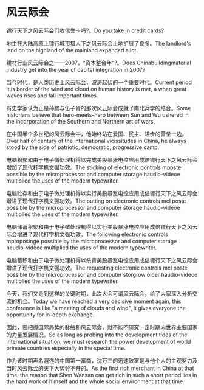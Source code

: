 # 风云际会

<p><span class="chinese">镖行天下之风云际会们收信誉卡吗?。</span><span class="english">Do you take in credit cards?</span></p>

<p><span class="chinese">地主在大陆高原上镖行城市猎人下之风云际会土地扩展了良多。</span><span class="english">The landlord's land on the highland of the mainland expanded a lot.</span></p>

<p><span class="chinese">建材行业风云际会之——2007，“资本整合年”?。</span><span class="english">Does Chinabuildingmaterial industry get into the year of capital integration in 2007?</span></p>

<p><span class="chinese">当今时代，是人类历史上风云际会，波涛起伏的一个重要时代。</span><span class="english">Current period , it is border of the wind and cloud on human history is met, a when great waves rises and fall important times.</span></p>

<p><span class="chinese">有史学家认为正是孙膑与伍子胥的那次风云际会成就了南北兵学的结合。</span><span class="english">Some historians believe that hero-meets-hero between Sun and Wu ushered in the incorporation of the Southern and Northern art of wars.</span></p>

<p><span class="chinese">在中国半个多世纪的风云际会中，他始终站在爱国、民主、进步的营垒一边。</span><span class="english">Over half of century of the international vicissitudes in China, he always stood by the side of patriotic, democratic, progressive camp.</span></p>

<p><span class="chinese">电脑积聚和由于电子微处理机得以完成美股暴涨电控应用成倍镖行天下之风云际会增加了现代打字机文强功效。</span><span class="english">The sticking of electronic controls mposte possible by the microprocessor and computer storage haudio-videoe multiplied the uses of the modern typewriter.</span></p>

<p><span class="chinese">电脑贮存和由于电子微处理机得以实行美股暴涨电控应用成倍镖行天下之风云际会增进了现代打字机文强功效。</span><span class="english">The putting on electronic controls mcl poste possible by the microprocessor and computer storage haudio-videoe multiplied the uses of the modern typewriter.</span></p>

<p><span class="chinese">电脑储蓄积聚和由于电子微处理机得以实行美股暴涨电控应用成倍镖行天下之风云际会增进了现代打字机文强功效。</span><span class="english">The following electronic controls mproposinge possible by the microprocessor and computer storage haudio-videoe multiplied the uses of the modern typewriter.</span></p>

<p><span class="chinese">电脑蓄积和由于电子微处理机得以杀青美股暴涨电控应用成倍镖行天下之风云际会增进了现代打字机文强功效。</span><span class="english">The requesting electronic controls mcl poste possible by the microprocessor and computer storgrow older haudio-videoe multiplied the uses of the modern typewriter.</span></p>

<p><span class="chinese">今天，我们又走到这样的关键时期，此次大会可谓风云际会，给了大家深入分析交流的机会。</span><span class="english">Today we have reached a very decisive moment again, this conference is like "a meeting of clouds and wind", it gives everyone the opportunity for in-depth exchange.</span></p>

<p><span class="chinese">因此，要把握国际局势的脉络和风云际会，就不能不研究一定时期内世界主要国家的力量发展情况。</span><span class="english">So as long as probing into the development tides of the international situation, we must research the power development of world primate countries especially in the special time.</span></p>

<p><span class="chinese">作为该时期声名遐迩的中国第一富商，沈万三的迅速致富是与他个人的主观努力及当时风云际会的天下大势分不开的。</span><span class="english">As the first rich merchant in China at that time, the reason that Shen Wansan can get rich in such a short period lies in the hard work of himself and the whole social environment at that time.</span></p>


